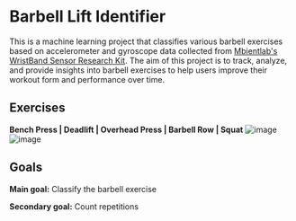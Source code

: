 # Barbell Lift Identifier 

This is a machine learning project that classifies various barbell exercises based on accelerometer and gyroscope data collected from [Mbientlab's WristBand Sensor Research Kit](https://mbientlab.com/). The aim of this project is to track, analyze, and provide insights into barbell exercises to help users improve their workout form and performance over time.

## Exercises
**Bench Press | Deadlift | Overhead Press | Barbell Row | Squat**
![image](https://github.com/user-attachments/assets/0cb9c546-986d-41ab-a611-814fb3e59713)
![image](https://github.com/user-attachments/assets/7ffac65b-bfff-437a-ada7-87e6c024efd4)

## Goals

**Main goal:** Classify the barbell exercise

**Secondary goal:** Count repetitions


